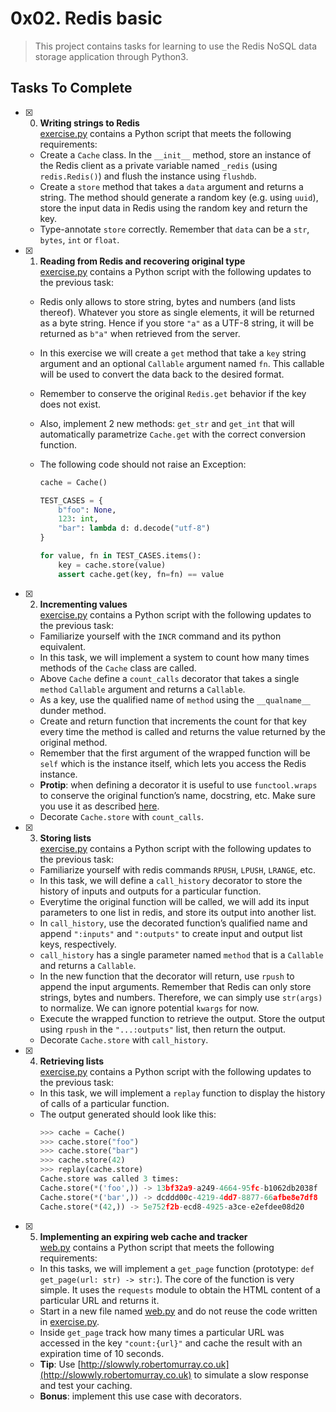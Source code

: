 # 0x02. Redis basic

> This project contains tasks for learning to use the Redis NoSQL data storage application through Python3.

## Tasks To Complete

- [x] 0. **Writing strings to Redis**<br/>[exercise.py](exercise.py) contains a Python script that meets the following requirements:

  - Create a `Cache` class. In the `__init__` method, store an instance of the Redis client as a private variable named `_redis` (using `redis.Redis()`) and flush the instance using `flushdb`.
  - Create a `store` method that takes a `data` argument and returns a string. The method should generate a random key (e.g. using `uuid`), store the input data in Redis using the random key and return the key.
  - Type-annotate `store` correctly. Remember that `data` can be a `str`, `bytes`, `int` or `float`.

- [x] 1. **Reading from Redis and recovering original type**<br/>[exercise.py](exercise.py) contains a Python script with the following updates to the previous task:

  - Redis only allows to store string, bytes and numbers (and lists thereof). Whatever you store as single elements, it will be returned as a byte string. Hence if you store `"a"` as a UTF-8 string, it will be returned as `b"a"` when retrieved from the server.
  - In this exercise we will create a `get` method that take a `key` string argument and an optional `Callable` argument named `fn`. This callable will be used to convert the data back to the desired format.
  - Remember to conserve the original `Redis.get` behavior if the key does not exist.
  - Also, implement 2 new methods: `get_str` and `get_int` that will automatically parametrize `Cache.get` with the correct conversion function.
  - The following code should not raise an Exception:

    ```python
    cache = Cache()

    TEST_CASES = {
        b"foo": None,
        123: int,
        "bar": lambda d: d.decode("utf-8")
    }

    for value, fn in TEST_CASES.items():
        key = cache.store(value)
        assert cache.get(key, fn=fn) == value
    ```

- [x] 2. **Incrementing values**<br/>[exercise.py](exercise.py) contains a Python script with the following updates to the previous task:

  - Familiarize yourself with the `INCR` command and its python equivalent.
  - In this task, we will implement a system to count how many times methods of the `Cache` class are called.
  - Above `Cache` define a `count_calls` decorator that takes a single `method` `Callable` argument and returns a `Callable`.
  - As a key, use the qualified name of `method` using the `__qualname__` dunder method.
  - Create and return function that increments the count for that key every time the method is called and returns the value returned by the original method.
  - Remember that the first argument of the wrapped function will be `self` which is the instance itself, which lets you access the Redis instance.
  - **Protip**: when defining a decorator it is useful to use `functool.wraps` to conserve the original function’s name, docstring, etc. Make sure you use it as described [here](https://docs.python.org/3.7/library/functools.html#functools.wraps).
  - Decorate `Cache.store` with `count_calls`.

- [x] 3. **Storing lists**<br/>[exercise.py](exercise.py) contains a Python script with the following updates to the previous task:

  - Familiarize yourself with redis commands `RPUSH`, `LPUSH`, `LRANGE`, etc.
  - In this task, we will define a `call_history` decorator to store the history of inputs and outputs for a particular function.
  - Everytime the original function will be called, we will add its input parameters to one list in redis, and store its output into another list.
  - In `call_history`, use the decorated function’s qualified name and append `":inputs"` and `":outputs"` to create input and output list keys, respectively.
  - `call_history` has a single parameter named `method` that is a `Callable` and returns a `Callable`.
  - In the new function that the decorator will return, use `rpush` to append the input arguments. Remember that Redis can only store strings, bytes and numbers. Therefore, we can simply use `str(args)` to normalize. We can ignore potential `kwargs` for now.
  - Execute the wrapped function to retrieve the output. Store the output using `rpush` in the `"...:outputs"` list, then return the output.
  - Decorate `Cache.store` with `call_history`.

- [x] 4. **Retrieving lists**<br/>[exercise.py](exercise.py) contains a Python script with the following updates to the previous task:

  - In this task, we will implement a `replay` function to display the history of calls of a particular function.
  - The output generated should look like this:
    ```py
    >>> cache = Cache()
    >>> cache.store("foo")
    >>> cache.store("bar")
    >>> cache.store(42)
    >>> replay(cache.store)
    Cache.store was called 3 times:
    Cache.store(*('foo',)) -> 13bf32a9-a249-4664-95fc-b1062db2038f
    Cache.store(*('bar',)) -> dcddd00c-4219-4dd7-8877-66afbe8e7df8
    Cache.store(*(42,)) -> 5e752f2b-ecd8-4925-a3ce-e2efdee08d20
    ```
+ [x] 5. **Implementing an expiring web cache and tracker**<br/>[web.py](web.py) contains a Python script that meets the following requirements:
  + In this tasks, we will implement a `get_page` function (prototype: `def get_page(url: str) -> str:`). The core of the function is very simple. It uses the `requests` module to obtain the HTML content of a particular URL and returns it.
  + Start in a new file named [web.py](web.py) and do not reuse the code written in [exercise.py](exercise.py).
  + Inside `get_page` track how many times a particular URL was accessed in the key `"count:{url}"` and cache the result with an expiration time of 10 seconds.
  + **Tip**: Use [http://slowwly.robertomurray.co.uk](http://slowwly.robertomurray.co.uk) to simulate a slow response and test your caching.
  + **Bonus**: implement this use case with decorators.
